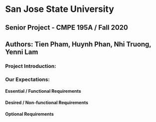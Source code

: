 # San Jose State University
## Senior Project - CMPE 195A / Fall 2020
## Authors: Tien Pham, Huynh Phan, Nhi Truong, Yenni Lam 

### Project Introduction:


### Our Expectations: 
#### Essential / Functional Requirements


#### Desired / Non-functional Requirements


#### Optional Requirements
